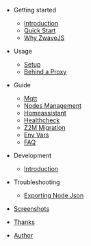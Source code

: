 <!-- markdownlint-disable MD041 -->

- Getting started

  - [Introduction](README.md)
  - [Quick Start](getting-started/quick-start.md)
  - [Why ZwaveJS](getting-started/why.md)

- Usage

  - [Setup](usage/setup.md)
  - [Behind a Proxy](usage/reverse-proxy.md)

- Guide

  - [Mqtt](guide/mqtt.md)
  - [Nodes Management](guide/nodes-management.md)
  - [Homeassistant](guide/homeassistant.md)
  - [Healthcheck](guide/healthcheck.md)
  - [Z2M Migration](guide/migrating.md)
  - [Env Vars](guide/env-vars.md)
  - [FAQ](guide/faq.md)

- Development

  - [Introduction](development/intro.md)

- Troubleshooting

  - [Exporting Node Json](troubleshooting/node_export.md)

- [Screenshots](screenshots.md)
- [Thanks](thanks.md)
- [Author](author.md)
